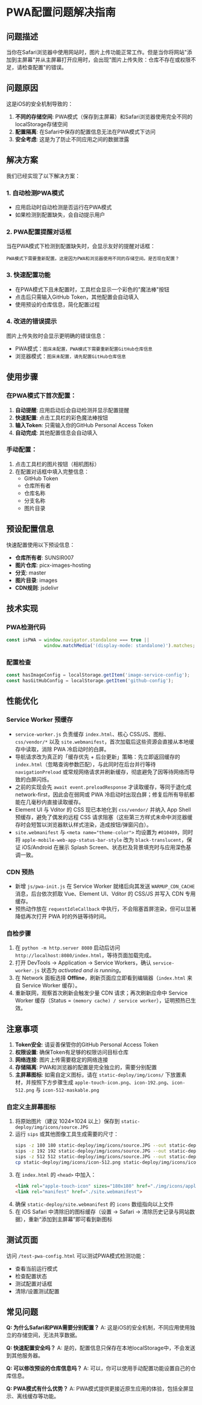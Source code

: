 # PWA配置问题解决指南

## 问题描述

当你在Safari浏览器中使用网站时，图片上传功能正常工作。但是当你将网站"添加到主屏幕"并从主屏幕打开应用时，会出现"图片上传失败：仓库不存在或权限不足，请检查配置"的错误。

## 问题原因

这是iOS的安全机制导致的：

1. **不同的存储空间**: PWA模式（保存到主屏幕）和Safari浏览器使用完全不同的localStorage存储空间
2. **配置隔离**: 在Safari中保存的配置信息无法在PWA模式下访问
3. **安全考虑**: 这是为了防止不同应用之间的数据泄露

## 解决方案

我们已经实现了以下解决方案：

### 1. 自动检测PWA模式
- 应用启动时自动检测是否运行在PWA模式
- 如果检测到配置缺失，会自动提示用户

### 2. PWA配置提醒对话框
当在PWA模式下检测到配置缺失时，会显示友好的提醒对话框：
```
PWA模式下需要重新配置。这是因为PWA和浏览器使用不同的存储空间。是否现在配置？
```

### 3. 快速配置功能
- 在PWA模式下且未配置时，工具栏会显示一个彩色的"魔法棒"按钮
- 点击后只需输入GitHub Token，其他配置会自动填入
- 使用预设的仓库信息，简化配置过程

### 4. 改进的错误提示
图片上传失败时会显示更明确的错误信息：
- PWA模式：`图床未配置，PWA模式下需要重新配置GitHub仓库信息`
- 浏览器模式：`图床未配置，请先配置GitHub仓库信息`

## 使用步骤

### 在PWA模式下首次配置：

1. **自动提醒**: 应用启动后会自动检测并显示配置提醒
2. **快速配置**: 点击工具栏的彩色魔法棒按钮
3. **输入Token**: 只需输入你的GitHub Personal Access Token
4. **自动完成**: 其他配置信息会自动填入

### 手动配置：

1. 点击工具栏的图片按钮（相机图标）
2. 在配置对话框中填入完整信息：
   - GitHub Token
   - 仓库所有者
   - 仓库名称
   - 分支名称
   - 图片目录

## 预设配置信息

快速配置使用以下预设信息：
- **仓库所有者**: SUNSIR007
- **图片仓库**: picx-images-hosting
- **分支**: master
- **图片目录**: images
- **CDN规则**: jsdelivr

## 技术实现

### PWA检测代码
```javascript
const isPWA = window.navigator.standalone === true || 
              window.matchMedia('(display-mode: standalone)').matches;
```

### 配置检查
```javascript
const hasImageConfig = localStorage.getItem('image-service-config');
const hasGitHubConfig = localStorage.getItem('github-config');
```

## 性能优化

### Service Worker 预缓存
- `service-worker.js` 负责缓存 `index.html`、核心 CSS/JS、图标、`css/vendor/*` 以及 `site.webmanifest`，首次加载后这些资源会直接从本地缓存中读取，消除 PWA 冷启动时的白屏。
- 导航请求改为真正的「缓存优先 + 后台更新」策略：先立即返回缓存的 `index.html`（忽略查询参数匹配），与此同时在后台并行等待 `navigationPreload` 或常规网络请求并刷新缓存，彻底避免了因等待网络而导致的白屏闪烁。
- 之前的实现会先 `await event.preloadResponse` 才读取缓存，等同于退化成 network-first，因此会在弱网或 PWA 冷启动时出现白屏；修复后所有导航都能在几毫秒内直接读取缓存。
- Element UI 与 Vditor 的 CSS 现已本地化到 `css/vendor/` 并纳入 App Shell 预缓存，避免了偶发的远程 CSS 请求阻塞（这些第三方样式未命中浏览器缓存时会短暂以浏览器默认样式渲染，造成按钮/弹窗闪白）。
- `site.webmanifest` 与 `<meta name="theme-color">` 均设置为 `#010409`，同时将 `apple-mobile-web-app-status-bar-style` 改为 `black-translucent`，保证 iOS/Android 在展示 Splash Screen、状态栏及背景填充时与应用深色基调一致。

### CDN 预热
- 新增 `js/pwa-init.js` 在 Service Worker 就绪后向其发送 `WARMUP_CDN_CACHE` 消息，后台依次抓取 Vue、Element UI、Vditor 的 CSS/JS 并写入 CDN 专用缓存。
- 预热动作放在 `requestIdleCallback` 中执行，不会阻塞首屏渲染，但可以显著降低再次打开 PWA 时的外链等待时间。

### 自检步骤
1. 在 `python -m http.server 8080` 启动后访问 `http://localhost:8080/index.html`，等待页面加载完成。
2. 打开 DevTools → Application → Service Workers，确认 `service-worker.js` 状态为 *activated and is running*。
3. 在 Network 面板选择 **Offline**，刷新页面应立即看到编辑器（`index.html` 来自 Service Worker 缓存）。
4. 重新联网，观察首次刷新会触发少量 CDN 请求；再次刷新应命中 Service Worker 缓存（Status = `(memory cache) / service worker`），证明预热已生效。

## 注意事项

1. **Token安全**: 请妥善保管你的GitHub Personal Access Token
2. **权限设置**: 确保Token有足够的权限访问目标仓库
3. **网络连接**: 图片上传需要稳定的网络连接
4. **存储隔离**: PWA和浏览器的配置是完全独立的，需要分别配置
5. **主屏幕图标**: 如需自定义图标，请在 `static-deploy/img/icons/` 下放置素材，并按照下方步骤生成 `apple-touch-icon.png`、`icon-192.png`、`icon-512.png` 与 `icon-512-maskable.png`

### 自定义主屏幕图标

1. 将原始图片（建议 1024×1024 以上）保存到 `static-deploy/img/icons/source.JPG`
2. 运行 `sips` 或其他图像工具生成需要的尺寸：
   ```bash
   sips -z 180 180 static-deploy/img/icons/source.JPG --out static-deploy/img/icons/apple-touch-icon.png
   sips -z 192 192 static-deploy/img/icons/source.JPG --out static-deploy/img/icons/icon-192.png
   sips -z 512 512 static-deploy/img/icons/source.JPG --out static-deploy/img/icons/icon-512.png
   cp static-deploy/img/icons/icon-512.png static-deploy/img/icons/icon-512-maskable.png
   ```
3. 在 `index.html` 的 `<head>` 中加入：
   ```html
   <link rel="apple-touch-icon" sizes="180x180" href="./img/icons/apple-touch-icon.png">
   <link rel="manifest" href="./site.webmanifest">
   ```
4. 确保 `static-deploy/site.webmanifest` 的 `icons` 数组指向以上文件
5. 在 iOS Safari 中清除旧的图标缓存（设置 → Safari → 清除历史记录与网站数据），重新“添加到主屏幕”即可看到新图标

## 测试页面

访问 `/test-pwa-config.html` 可以测试PWA模式检测功能：
- 查看当前运行模式
- 检查配置状态
- 测试配置对话框
- 清除/设置测试配置

## 常见问题

**Q: 为什么Safari和PWA需要分别配置？**
A: 这是iOS的安全机制，不同应用使用独立的存储空间，无法共享数据。

**Q: 快速配置安全吗？**
A: 是的，配置信息只保存在本地localStorage中，不会发送到其他服务器。

**Q: 可以修改预设的仓库信息吗？**
A: 可以，你可以使用手动配置功能设置自己的仓库信息。

**Q: PWA模式有什么优势？**
A: PWA模式提供更接近原生应用的体验，包括全屏显示、离线缓存等功能。
